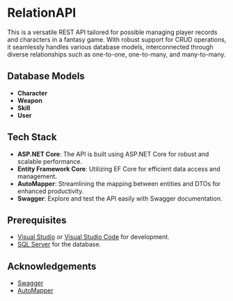 
# RelationAPI
This is a versatile REST API tailored for possible managing player records and characters in a fantasy game. With robust support for CRUD operations, it seamlessly handles various database models, interconnected through diverse relationships such as one-to-one, one-to-many, and many-to-many.






## Database Models
- **Character**
- **Weapon**
- **Skill**
- **User**
## Tech Stack

- **ASP.NET Core**: The API is built using ASP.NET Core for robust and scalable performance.
- **Entity Framework Core**: Utilizing EF Core for efficient data access and management.
- **AutoMapper**: Streamlining the mapping between entities and DTOs for enhanced productivity.
- **Swagger**: Explore and test the API easily with Swagger documentation.

## Prerequisites

- [Visual Studio](https://visualstudio.microsoft.com/) or [Visual Studio Code](https://code.visualstudio.com/) for development.
- [SQL Server](https://www.microsoft.com/en-us/sql-server/sql-server-downloads) for the database.

## Acknowledgements

 - [Swagger](https://swagger.io/)
 - [AutoMapper](https://docs.automapper.org/en/stable/#)

